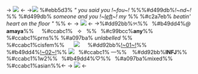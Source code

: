 -> ![](https://media.discordapp.net/attachments/1184787934356979772/1200151876839145585/blur_edges_17.png?ex=65c52389&is=65b2ae89&hm=b71eebe6730e79941ff6e710195b9b62730519c063086ff9a52761138a9961a8&=&format=webp&quality=lossless&width=750&height=87) <-
->![](https://64.media.tumblr.com/tumblr_lmt0f3VLgt1qfel73.gif) %#ebb5d3% *" you said you !~fou~!* %%%#d499db%*!~nd~!* %% %#d499db% *someone and you !~[left](https://open.spotify.com/track/22RbBpcpvW5sZwnSyXesUh?si=f92046ed76264a73)~! my* %% %#c2a7eb% *beatin' heart on the floor "* %% <-
-> ![](https://media.discordapp.net/attachments/1184787934356979772/1200150502877429911/Untitled36_20240126024812.png?ex=65c52241&is=65b2ad41&hm=037daae444441412ebc1f2b751f21be1d463186a936973684c5ca30028682d77&=&format=webp&quality=lossless&width=568&height=437) <-
->%#dd92bb%୨ৎ%%⠀%#b49dd4%*@* **amaya**%%⠀⠀%#ccabc1%ㅤ⯎ㅤ%%⠀%#c99bcc%**any**%% %#ccabc1%prns%%
%#a097ba% *unlabelled* %% %#ccabc1%cisfem%%⠀⠀ ![](https://cdn.discordapp.com/attachments/961487012299436062/1001981588415979682/Parasol.gif)⠀⠀%#dd92bb%[!~01~!](/remindings)%% %#b49dd4%[!~02~!](/disayangi)%%
![](https://files.catbox.moe/jg7upv.gif)⠀%#ccabc1% —%%⠀ %#dd92bb%**INFJ**%% %#ccabc1%1w2%%⠀%#b49dd4%♡%%⠀%#a097ba%mixed%% %#ccabc1%asian%%<-
-> ![](https://media.discordapp.net/attachments/1184787934356979772/1200151877157916782/blur_edges_18.png?ex=65c52389&is=65b2ae89&hm=b145cad947f3c5578c5d7f978b8c7ee9bb21bfd3499c2a425e7a21c15360ebf4&=&format=webp&quality=lossless&width=750&height=87) <-